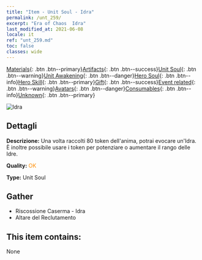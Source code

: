 ```yaml
---
title: "Item - Unit Soul - Idra"
permalink: /unt_259/
excerpt: "Era of Chaos  Idra"
last_modified_at: 2021-06-08
locale: it
ref: "unt_259.md"
toc: false
classes: wide
---
```

 [Materials](/ItemsIT/){: .btn .btn--primary}[Artifacts](/ItemsIT/Artifacts/){: .btn .btn--success}[Unit Soul](/ItemsIT/UnitSoul/){: .btn .btn--warning}[Unit Awakening](/ItemsIT/UnitAwakening/){: .btn .btn--danger}[Hero Soul](/ItemsIT/HeroSoul/){: .btn .btn--info}[Hero Skill](/ItemsIT/HeroSkill/){: .btn .btn--primary}[Gift](/ItemsIT/Gift/){: .btn .btn--success}[Event related](/ItemsIT/Events/){: .btn .btn--warning}[Avatars](/ItemsIT/Avatars/){: .btn .btn--danger}[Consumables](/ItemsIT/Consumables/){: .btn .btn--info}[Unknown](/ItemsIT/Unknown/){: .btn .btn--primary}

 ![Idra](/images/u/ti_duotoulong.jpg)

## Dettagli
 **Descrizione:** Una volta raccolti 80 token dell'anima, potrai evocare un'Idra. È inoltre possibile usare i token per potenziare o aumentare il rango delle Idre.

 **Quality:** <span style="color: #FF8C00">OK</span>

 **Type:** Unit Soul

## Gather

*    Riscossione Caserma - Idra 
*    Altare del Reclutamento 

## This item contains:

  None


